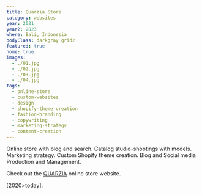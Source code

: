 ```yaml
---
title: Quarzia Store
category: websites
year: 2021
year2: 2023
where: Bali, Indonesia
bodyClass: darkgray grid2
featured: true
home: true
images:
  - ./01.jpg
  - ./02.jpg
  - ./03.jpg
  - ./04.jpg
tags:
  - online-store
  - custom-websites
  - design
  - shopify-theme-creation
  - fashion-branding
  - copywriting
  - marketing-strategy
  - content-creation
---
```


Online store with blog and search.
Catalog studio-shootings with models.
Marketing strategy.
Custom Shopify theme creation.
Blog and Social media Production and Management.

Check out the [QUARZIA](https://quarzia.it?source=rokma.com) online store website.

[2020>today].
